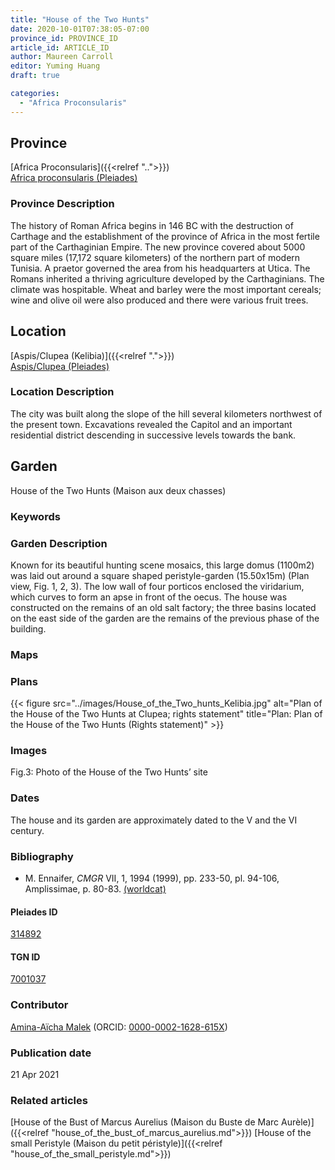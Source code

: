 ```yaml
---
title: "House of the Two Hunts"
date: 2020-10-01T07:38:05-07:00
province_id: PROVINCE_ID
article_id: ARTICLE_ID
author: Maureen Carroll
editor: Yuming Huang
draft: true

categories:
  - "Africa Proconsularis"
---
```


## Province
[Africa Proconsularis]({{<relref "..">}}) \
[Africa proconsularis (Pleiades)](https://pleiades.stoa.org/places/991341)

### Province Description
The history of Roman Africa begins in 146 BC with the destruction of Carthage and the establishment of the province of Africa in the most fertile part of the Carthaginian Empire.  The new province covered about 5000 square miles (17,172 square kilometers) of the northern part of modern Tunisia.  A praetor governed the area from his headquarters at Utica.  The Romans inherited a thriving agriculture developed by the Carthaginians.  The climate was hospitable.  Wheat and barley were the most important cereals; wine and olive oil were also produced and there were various fruit trees.

## Location

[Aspis/Clupea (Kelibia)]({{<relref ".">}}) \
[Aspis/Clupea (Pleiades)](https://pleiades.stoa.org/places/314892)

### Location Description
The city was built along the slope of the hill several kilometers northwest of the present town. Excavations revealed the Capitol and an important residential district descending in successive levels towards the bank.

<!--## Sublocation-->

<!--
[AREA WITHIN LOCATION, LIKE “PALATINE HILL”](GEOREFERENCE LINK)
A sublocation is any area larger than an individual garden, but located within a location. I would always try to include a link to a controlled vocabulary here if possible. This ID may well be different from the Garden ID, e.g., Pompeii versus a Garden in one of the houses which has its own Pleiades ID.
-->

<!--### Sublocation Description-->

<!-- DESCRIPTION -->

## Garden
House of the Two Hunts (Maison aux deux chasses)

### Keywords
<!-- [urban villas](#) -->

### Garden Description
Known for its beautiful hunting scene mosaics, this large domus (1100m2) was laid out around a square shaped peristyle-garden (15.50x15m) (Plan view, Fig. 1, 2, 3). The low wall of four porticos enclosed the viridarium, which curves to form an apse in front of the oecus. The house was constructed on the remains of an old salt factory; the three basins located on the east side of the garden are the remains of the previous phase of the building.


### Maps

<!--
{{< figure src="IMG_URL" alt="ALT_TEXT" title="CAPTION" >}}
-->

### Plans
{{< figure src="../images/House_of_the_Two_hunts_Kelibia.jpg" alt="Plan of the House of the Two Hunts at Clupea; rights statement" title="Plan: Plan of the House of the Two Hunts (Rights statement)" >}}

### Images
Fig.3: Photo of the House of the Two Hunts’ site
<!--
{{< figure src="IMG_URL" alt="ALT_TEXT" title="CAPTION" >}}
-->

### Dates
The house and its garden are approximately dated to the V and the VI century.

### Bibliography
- M. Ennaifer, *CMGR* VII, 1, 1994 (1999), pp. 233-50, pl. 94-106, Amplissimae, p. 80-83. [(worldcat)](http://www.worldcat.org/oclc/773091749)


<!--#### Periodo ID-->

<!-- [PERIODO_ID](https://pleiades.stoa.org/places/PLEIADES_ID) -->

#### Pleiades ID
[314892](https://pleiades.stoa.org/places/314892)

#### TGN ID
[7001037](http://vocab.getty.edu/page/tgn/7001037)

### Contributor
[Amina-Aïcha Malek](link) (ORCID: [0000-0002-1628-615X](https://orcid.org/0000-0002-1628-615X))

### Publication date

21 Apr 2021

### Related articles
[House of the Bust of Marcus Aurelius (Maison du Buste de Marc Aurèle)]({{<relref "house_of_the_bust_of_marcus_aurelius.md">}})
[House of the small Peristyle (Maison du petit péristyle)]({{<relref "house_of_the_small_peristyle.md">}})